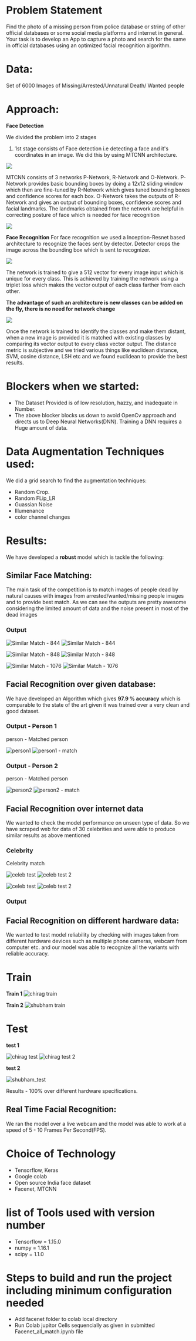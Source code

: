 # Problem Statement

Find the photo of a missing person from police database or string of other official databases or some social media platforms and internet in general. Your task is to develop an App to capture a photo and search for the same in official databases using an optimized facial recognition algorithm.

# Data:

Set of 6000 Images of Missing/Arrested/Unnatural Death/ Wanted people

# Approach:

**Face Detection**

We divided the problem into 2 stages
1. 1st stage consists of Face detection i.e detecting a face and it's coordinates in an image. We did this by using MTCNN architecture.

![](https://miro.medium.com/max/2506/1*ICM3jnRB1unY6G5ZRGorfg.png)

MTCNN consists of 3 networks P-Network, R-Network and O-Network. P-Network provides basic bounding boxes by doing a 12x12 sliding window which then are fine-tuned by R-Network which gives tuned bounding boxes and confidence scores for each box. O-Network takes the outputs of R-Network and gives an output of bounding boxes, confidence scores and facial landmarks. 
The landmarks obtained from the network are helpful in correcting posture of face which is needed for face recognition

![](https://3qeqpr26caki16dnhd19sv6by6v-wpengine.netdna-ssl.com/wp-content/uploads/2019/03/Pipeline-for-the-Multi-Task-Cascaded-Convolutional-Neural-Network-862x1024.png)

**Face Recognition**
For face recognition we used a Inception-Resnet based architecture to recognize the faces sent by detector. Detector crops the image across the bounding box which is sent to recognizer.

![](https://1.bp.blogspot.com/-O7AznVGY9js/V8cV_wKKsMI/AAAAAAAABKQ/maO7n2w3dT4Pkcmk7wgGqiSX5FUW2sfZgCLcB/s1600/image00.png)

The network is trained to give a 512 vector for every image input which is unique for every class. This is achieved by training the network using a triplet loss which makes the vector output of each class farther from each other. 

**The advantage of such an architecture is new classes can be added on the fly, there is no need for network change**

![](https://miro.medium.com/max/2480/1*lR_73E22fvaOfR5pzfOkdQ.png)

Once the network is trained to identify the classes and make them distant, when a new image is provided it is matched with existing classes by comparing its vector output to every class vector output. The distance metric is subjective and we tried various things like euclidean distance, SVM, cosine distance, LSH etc and we found euclidean to provide the best results.

# Blockers when we started:

*  The Dataset Provided is of low resolution, hazzy, and inadequate in Number. 
*  The above blocker blocks us down to avoid OpenCv approach and directs us to Deep Neural Networks(DNN). Training a DNN requires a Huge amount of data. 

# Data Augmentation Techniques used:

We did a grid search to find the augmentation techniques:
* Random Crop.
* Random FLip_LR
* Guassian Noise
* Illumenance
* color channel changes

# Results:

We have developed a **robust** model which is tackle the following:

## Similar Face Matching:

The main task of the competition is to match images of people dead by natural causes with images from arrested/wanted/missing people images and to provide best match. As we can see the outputs are pretty awesome considering the limited amount of data and the noise present in most of the dead images

### Output
![Similar Match - 844](Results_Images/Similarity_Matching/844.png)
![Similar Match - 844](Results_Images/Similarity_Matching/844_t.png)

![Similar Match - 848](Results_Images/Similarity_Matching/848.png)
![Similar Match - 848](Results_Images/Similarity_Matching/848_t.png)

![Similar Match - 1076](Results_Images/Similarity_Matching/1076.png)
![Similar Match - 1076](Results_Images/Similarity_Matching/1076_t.png)

## Facial Recognition over given database:

We have developed an Algorithm which gives **97.9 % accuracy**  which is comparable to the state of the art given it was trained over a very clean and good dataset. 

### Output - Person 1

person - Matched person

![person1](Results_Images/Face_recognition_given_dataset/1.jpg)
![person1 - match](Results_Images/Face_recognition_given_dataset/1a.jpg)

### Output - Person 2

person - Matched person

![person2](Results_Images/Face_recognition_given_dataset/2.jpg)
![person2 - match](Results_Images/Face_recognition_given_dataset/2a.jpg)

## Facial Recognition over internet data

We wanted to check the model performance on unseen type of data. So we have scraped web for data of 30 celebrities and were able to produce similar results as above mentioned

### Celebrity

Celebrity match

![celeb test](Results_Images/Face_recognition_Web_scraped_dataset/bum.jpg)
![celeb test 2](Results_Images/Face_recognition_Web_scraped_dataset/bum1.jpg)

![celeb test](Results_Images/Face_recognition_Web_scraped_dataset/pr.jpg)
![celeb test 2](Results_Images/Face_recognition_Web_scraped_dataset/pr1.jpg)

### Output


## Facial Recognition on different hardware data:

We wanted to test model reliability by checking with images taken from different hardware devices such as multiple phone cameras, webcam from computer etc. and our model was able to recognize all the variants with reliable accuracy.

# Train

**Train 1**
![chirag train](Results_Images/Face_recognition_different_hardware/train/chirag/20191117_095752.jpg)

**Train 2**
![shubham train](Results_Images/Face_recognition_different_hardware/train/shubham/20191117_090952.jpg)

# Test

**test 1**

![chirag test](Results_Images/Face_recognition_different_hardware/test/chirag/2019-11-17-102234.jpg)
![chirag test 2](Results_Images/Face_recognition_different_hardware/test/chirag/2.jpg)

**test 2**

![shubham_test](KSP-IPH-2019-table30/Results_Images/Face_recognition_different_hardware/test/shubham/1.jpg)


Results - 100% over different hardware specifications.

## Real Time Facial Recognition:

We ran the model over a live webcam and the model was able to work at a speed of 5 - 10 Frames Per Second(FPS).

# Choice of Technology	
* Tensorflow, Keras
* Google colab
* Open source India face dataset
* Facenet, MTCNN

# list of Tools used with version number
* Tensorflow = 1.15.0
* numpy = 1.16.1
* scipy = 1.1.0

# Steps to build and run the project including minimum configuration needed
 * Add facenet folder to colab local directory
 * Run Colab jupitor Cells sequencially as given in submitted Facenet_all_match.ipynb file
